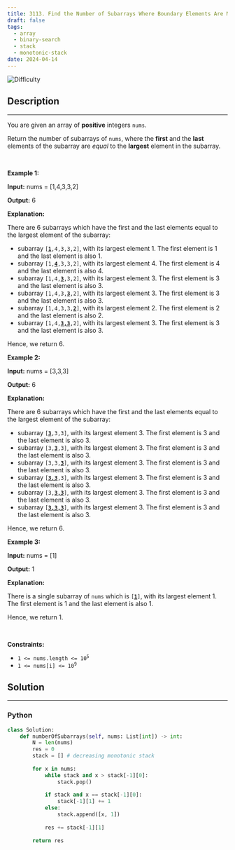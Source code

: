 ```yaml
---
title: 3113. Find the Number of Subarrays Where Boundary Elements Are Maximum
draft: false
tags: 
  - array
  - binary-search
  - stack
  - monotonic-stack
date: 2024-04-14
---
```


![Difficulty](https://img.shields.io/badge/Difficulty-Hard-blue.svg)

## Description

---
<p>You are given an array of <strong>positive</strong> integers <code>nums</code>.</p>

<p>Return the number of <span data-keyword="subarray-nonempty">subarrays</span> of <code>nums</code>, where the <strong>first</strong> and the <strong>last</strong> elements of the subarray are <em>equal</em> to the <strong>largest</strong> element in the subarray.</p>

<p>&nbsp;</p>
<p><strong class="example">Example 1:</strong></p>

<div class="example-block">
<p><strong>Input:</strong> <span class="example-io">nums = [1,4,3,3,2]</span></p>

<p><strong>Output:</strong> <span class="example-io">6</span></p>

<p><strong>Explanation:</strong></p>

<p>There are 6 subarrays which have the first and the last elements equal to the largest element of the subarray:</p>

<ul>
	<li>subarray <code>[<strong><u>1</u></strong>,4,3,3,2]</code>, with its largest element 1. The first element is 1 and the last element is also 1.</li>
	<li>subarray <code>[1,<u><strong>4</strong></u>,3,3,2]</code>, with its largest element 4. The first element is 4 and the last element is also 4.</li>
	<li>subarray <code>[1,4,<u><strong>3</strong></u>,3,2]</code>, with its largest element 3. The first element is 3 and the last element is also 3.</li>
	<li>subarray <code>[1,4,3,<u><strong>3</strong></u>,2]</code>, with its largest element 3. The first element is 3 and the last element is also 3.</li>
	<li>subarray <code>[1,4,3,3,<u><strong>2</strong></u>]</code>, with its largest element 2. The first element is 2 and the last element is also 2.</li>
	<li>subarray <code>[1,4,<u><strong>3,3</strong></u>,2]</code>, with its largest element 3. The first element is 3 and the last element is also 3.</li>
</ul>

<p>Hence, we return 6.</p>
</div>

<p><strong class="example">Example 2:</strong></p>

<div class="example-block">
<p><strong>Input:</strong> <span class="example-io">nums = [3,3,3]</span></p>

<p><strong>Output:</strong> <span class="example-io">6</span></p>

<p><strong>Explanation:</strong></p>

<p>There are 6 subarrays which have the first and the last elements equal to the largest element of the subarray:</p>

<ul>
	<li>subarray <code>[<u><strong>3</strong></u>,3,3]</code>, with its largest element 3. The first element is 3 and the last element is also 3.</li>
	<li>subarray <code>[3,<strong><u>3</u></strong>,3]</code>, with its largest element 3. The first element is 3 and the last element is also 3.</li>
	<li>subarray <code>[3,3,<u><strong>3</strong></u>]</code>, with its largest element 3. The first element is 3 and the last element is also 3.</li>
	<li>subarray <code>[<strong><u>3,3</u></strong>,3]</code>, with its largest element 3. The first element is 3 and the last element is also 3.</li>
	<li>subarray <code>[3,<u><strong>3,3</strong></u>]</code>, with its largest element 3. The first element is 3 and the last element is also 3.</li>
	<li>subarray <code>[<u><strong>3,3,3</strong></u>]</code>, with its largest element 3. The first element is 3 and the last element is also 3.</li>
</ul>

<p>Hence, we return 6.</p>
</div>

<p><strong class="example">Example 3:</strong></p>

<div class="example-block">
<p><strong>Input:</strong> <span class="example-io">nums = [1]</span></p>

<p><strong>Output:</strong> <span class="example-io">1</span></p>

<p><strong>Explanation:</strong></p>

<p>There is a single subarray of <code>nums</code> which is <code>[<strong><u>1</u></strong>]</code>, with its largest element 1. The first element is 1 and the last element is also 1.</p>

<p>Hence, we return 1.</p>
</div>

<p>&nbsp;</p>
<p><strong>Constraints:</strong></p>

<ul>
	<li><code>1 &lt;= nums.length &lt;= 10<sup>5</sup></code></li>
	<li><code>1 &lt;= nums[i] &lt;= 10<sup>9</sup></code></li>
</ul>


## Solution

---
### Python
``` py title='find-the-number-of-subarrays-where-boundary-elements-are-maximum'
class Solution:
    def numberOfSubarrays(self, nums: List[int]) -> int:
        N = len(nums)
        res = 0
        stack = [] # decreasing monotonic stack
        
        for x in nums:
            while stack and x > stack[-1][0]:
                stack.pop()
            
            if stack and x == stack[-1][0]:
                stack[-1][1] += 1
            else:
                stack.append([x, 1])
            
            res += stack[-1][1]
        
        return res

```

